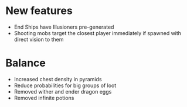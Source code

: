 # New features
* End Ships have Illusioners pre-generated
* Shooting mobs target the closest player immediately if spawned with direct vision to them
# Balance
* Increased chest density in pyramids
* Reduce probabilities for big groups of loot
* Removed wither and ender dragon eggs
* Removed infinite potions